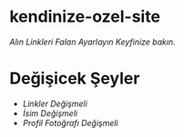 # kendinize-ozel-site

*Alın Linkleri Falan Ayarlayın Keyfinize bakın.*

# Değişicek Şeyler

- *Linkler Değişmeli*
- *İsim Değişmeli*
- *Profil Fotoğrafı Değişmeli*
